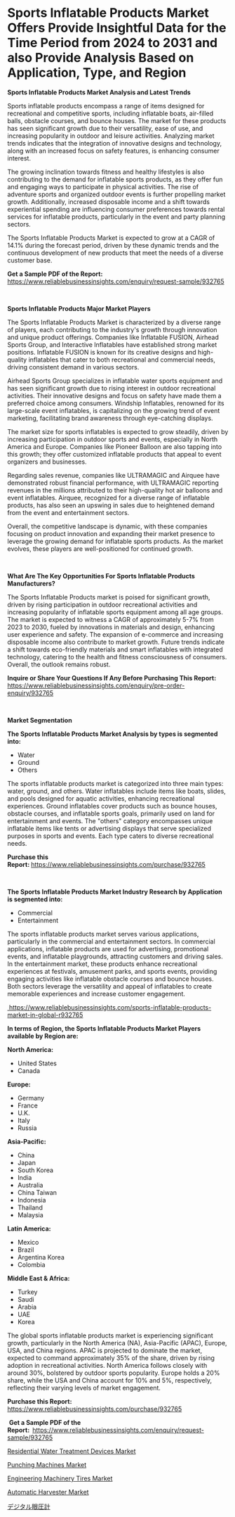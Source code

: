 <p><h1>Sports Inflatable Products Market Offers Provide Insightful Data for the Time Period from 2024 to 2031 and also Provide Analysis Based on Application, Type, and Region</h1></p><p><strong>Sports Inflatable Products Market Analysis and Latest Trends</strong></p>
<p><p>Sports inflatable products encompass a range of items designed for recreational and competitive sports, including inflatable boats, air-filled balls, obstacle courses, and bounce houses. The market for these products has seen significant growth due to their versatility, ease of use, and increasing popularity in outdoor and leisure activities. Analyzing market trends indicates that the integration of innovative designs and technology, along with an increased focus on safety features, is enhancing consumer interest.</p><p>The growing inclination towards fitness and healthy lifestyles is also contributing to the demand for inflatable sports products, as they offer fun and engaging ways to participate in physical activities. The rise of adventure sports and organized outdoor events is further propelling market growth. Additionally, increased disposable income and a shift towards experiential spending are influencing consumer preferences towards rental services for inflatable products, particularly in the event and party planning sectors.</p><p>The Sports Inflatable Products Market is expected to grow at a CAGR of 14.1% during the forecast period, driven by these dynamic trends and the continuous development of new products that meet the needs of a diverse customer base.</p></p>
<p><strong>Get a Sample PDF of the Report:&nbsp;</strong> <a href="https://www.reliablebusinessinsights.com/enquiry/request-sample/932765">https://www.reliablebusinessinsights.com/enquiry/request-sample/932765</a></p>
<p>&nbsp;</p>
<p><strong>Sports Inflatable Products Major Market Players</strong></p>
<p><p>The Sports Inflatable Products Market is characterized by a diverse range of players, each contributing to the industry's growth through innovation and unique product offerings. Companies like Inflatable FUSION, Airhead Sports Group, and Interactive Inflatables have established strong market positions. Inflatable FUSION is known for its creative designs and high-quality inflatables that cater to both recreational and commercial needs, driving consistent demand in various sectors.</p><p>Airhead Sports Group specializes in inflatable water sports equipment and has seen significant growth due to rising interest in outdoor recreational activities. Their innovative designs and focus on safety have made them a preferred choice among consumers. Windship Inflatables, renowned for its large-scale event inflatables, is capitalizing on the growing trend of event marketing, facilitating brand awareness through eye-catching displays.</p><p>The market size for sports inflatables is expected to grow steadily, driven by increasing participation in outdoor sports and events, especially in North America and Europe. Companies like Pioneer Balloon are also tapping into this growth; they offer customized inflatable products that appeal to event organizers and businesses.</p><p>Regarding sales revenue, companies like ULTRAMAGIC and Airquee have demonstrated robust financial performance, with ULTRAMAGIC reporting revenues in the millions attributed to their high-quality hot air balloons and event inflatables. Airquee, recognized for a diverse range of inflatable products, has also seen an upswing in sales due to heightened demand from the event and entertainment sectors.</p><p>Overall, the competitive landscape is dynamic, with these companies focusing on product innovation and expanding their market presence to leverage the growing demand for inflatable sports products. As the market evolves, these players are well-positioned for continued growth.</p></p>
<p>&nbsp;</p>
<p><strong>What Are The Key Opportunities For Sports Inflatable Products Manufacturers?</strong></p>
<p><p>The Sports Inflatable Products market is poised for significant growth, driven by rising participation in outdoor recreational activities and increasing popularity of inflatable sports equipment among all age groups. The market is expected to witness a CAGR of approximately 5-7% from 2023 to 2030, fueled by innovations in materials and design, enhancing user experience and safety. The expansion of e-commerce and increasing disposable income also contribute to market growth. Future trends indicate a shift towards eco-friendly materials and smart inflatables with integrated technology, catering to the health and fitness consciousness of consumers. Overall, the outlook remains robust.</p></p>
<p><strong>Inquire or Share Your Questions If Any Before Purchasing This Report:</strong> <a href="https://www.reliablebusinessinsights.com/enquiry/pre-order-enquiry/932765">https://www.reliablebusinessinsights.com/enquiry/pre-order-enquiry/932765</a></p>
<p>&nbsp;</p>
<p><strong>Market Segmentation</strong></p>
<p><strong>The Sports Inflatable Products Market Analysis by types is segmented into:</strong></p>
<p><ul><li>Water</li><li>Ground</li><li>Others</li></ul></p>
<p><p>The sports inflatable products market is categorized into three main types: water, ground, and others. Water inflatables include items like boats, slides, and pools designed for aquatic activities, enhancing recreational experiences. Ground inflatables cover products such as bounce houses, obstacle courses, and inflatable sports goals, primarily used on land for entertainment and events. The "others" category encompasses unique inflatable items like tents or advertising displays that serve specialized purposes in sports and events. Each type caters to diverse recreational needs.</p></p>
<p><strong>Purchase this Report:&nbsp;</strong><a href="https://www.reliablebusinessinsights.com/purchase/932765">https://www.reliablebusinessinsights.com/purchase/932765</a></p>
<p>&nbsp;</p>
<p><strong>The Sports Inflatable Products Market Industry Research by Application is segmented into:</strong></p>
<p><ul><li>Commercial</li><li>Entertainment</li></ul></p>
<p><p>The sports inflatable products market serves various applications, particularly in the commercial and entertainment sectors. In commercial applications, inflatable products are used for advertising, promotional events, and inflatable playgrounds, attracting customers and driving sales. In the entertainment market, these products enhance recreational experiences at festivals, amusement parks, and sports events, providing engaging activities like inflatable obstacle courses and bounce houses. Both sectors leverage the versatility and appeal of inflatables to create memorable experiences and increase customer engagement.</p></p>
<p><a href="https://www.reliablebusinessinsights.com/sports-inflatable-products-market-in-global-r932765">&nbsp;https://www.reliablebusinessinsights.com/sports-inflatable-products-market-in-global-r932765</a></p>
<p><strong>In terms of Region, the Sports Inflatable Products Market Players available by Region are:</strong></p>
<p>
    <p> <strong> North America: </strong>
        <ul>
            <li>United States</li>
            <li>Canada</li>
        </ul>
        </p> 
    <p> <strong> Europe: </strong>
        <ul>
            <li>Germany</li>
            <li>France</li>
            <li>U.K.</li>
            <li>Italy</li>
            <li>Russia</li>
        </ul>
        </p> 
    <p> <strong> Asia-Pacific: </strong>
        <ul>
            <li>China</li>
            <li>Japan</li>
            <li>South Korea</li>
            <li>India</li>
            <li>Australia</li>
            <li>China Taiwan</li>
            <li>Indonesia</li>
            <li>Thailand</li>
            <li>Malaysia</li>
        </ul>
        </p> 
    <p> <strong> Latin America: </strong>
        <ul>
            <li>Mexico</li>
            <li>Brazil</li>
            <li>Argentina Korea</li>
            <li>Colombia</li>
        </ul>
        </p> 
    <p> <strong> Middle East & Africa: </strong>
        <ul>
            <li>Turkey</li>
            <li>Saudi</li>
            <li>Arabia</li>
            <li>UAE</li>
            <li>Korea</li>
        </ul>
    </p>
    </p>
<p><p>The global sports inflatable products market is experiencing significant growth, particularly in the North America (NA), Asia-Pacific (APAC), Europe, USA, and China regions. APAC is projected to dominate the market, expected to command approximately 35% of the share, driven by rising adoption in recreational activities. North America follows closely with around 30%, bolstered by outdoor sports popularity. Europe holds a 20% share, while the USA and China account for 10% and 5%, respectively, reflecting their varying levels of market engagement.</p></p>
<p><strong>Purchase this Report: </strong><a href="https://www.reliablebusinessinsights.com/purchase/932765">https://www.reliablebusinessinsights.com/purchase/932765</a></p>
<p>&nbsp;<strong>Get a Sample PDF of the Report:&nbsp;&nbsp;</strong><a href="https://www.reliablebusinessinsights.com/enquiry/request-sample/932765">https://www.reliablebusinessinsights.com/enquiry/request-sample/932765</a></p>
<p><strong></strong></p>
<p><p><a href="https://www.linkedin.com/pulse/charting-future-comprehensive-analysis-global-residential-5qeae?trackingId=ysD1b%2FrDTaW%2Bhn%2FYNm8ozg%3D%3D">Residential Water Treatment Devices Market</a></p><p><a href="https://medium.com/@caigithemay20/market-leaders-and-laggards-global-punching-machines-market-trends-and-forecast-2024-2031-1493fc55c60c">Punching Machines Market</a></p><p><a href="https://issuu.com/reportprime-2/docs/engineering-machinery-tires-market-_40d8fec1f5ed6e">Engineering Machinery Tires Market</a></p><p><a href="https://medium.com/@caigithemay20/the-automatic-harvester-market-has-experienced-impressive-growth-in-recent-years-expanding-its-5efa352616af">Automatic Harvester Market</a></p><p><a href="https://medium.com/@eunawiegad2023/%E3%83%87%E3%82%B8%E3%82%BF%E3%83%AB%E3%83%88%E3%83%8E%E3%83%A1%E3%83%BC%E3%82%BF%E3%83%BC%E5%B8%82%E5%A0%B4%E3%81%AE%E8%A6%8F%E6%A8%A1%E3%81%A8%E3%82%B7%E3%82%A7%E3%82%A2%E5%88%86%E6%9E%90-%E6%88%90%E9%95%B7%E3%83%88%E3%83%AC%E3%83%B3%E3%83%89%E3%81%A8%E4%BA%88%E6%B8%AC-2024-2031-232ab7128745">デジタル眼圧計</a></p></p>